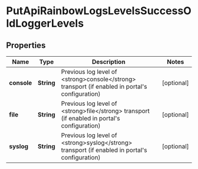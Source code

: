 
# PutApiRainbowLogsLevelsSuccessOldLoggerLevels

## Properties
Name | Type | Description | Notes
------------ | ------------- | ------------- | -------------
**console** | **String** | Previous log level of &lt;strong&gt;console&lt;/strong&gt; transport (if enabled in portal&#39;s configuration) |  [optional]
**file** | **String** | Previous log level of &lt;strong&gt;file&lt;/strong&gt; transport (if enabled in portal&#39;s configuration) |  [optional]
**syslog** | **String** | Previous log level of &lt;strong&gt;syslog&lt;/strong&gt; transport (if enabled in portal&#39;s configuration) |  [optional]



